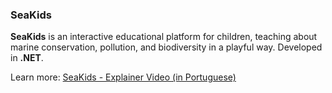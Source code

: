 ### SeaKids

**SeaKids** is an interactive educational platform for children, teaching about marine conservation, pollution, and biodiversity in a playful way. Developed in **.NET**.

Learn more: [SeaKids - Explainer Video (in Portuguese)](https://youtu.be/w7IIUgwQPbY?si=nnZRq7pLJ8RQfGO_)
